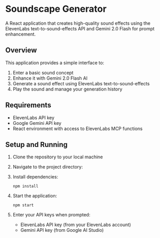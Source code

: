 #  Soundscape Generator

A React application that creates high-quality sound effects using the ElevenLabs text-to-sound-effects API and Gemini 2.0 Flash for prompt enhancement.

## Overview

This application provides a simple interface to:
1. Enter a basic sound concept
2. Enhance it with Gemini 2.0 Flash AI
3. Generate a sound effect using ElevenLabs text-to-sound-effects
4. Play the sound and manage your generation history

## Requirements

- ElevenLabs API key
- Google Gemini API key
- React environment with access to ElevenLabs MCP functions

## Setup and Running

1. Clone the repository to your local machine
2. Navigate to the project directory:

3. Install dependencies:
   ```
   npm install
   ```

4. Start the application:
   ```
   npm start
   ```

5. Enter your API keys when prompted:
   - ElevenLabs API key (from your ElevenLabs account)
   - Gemini API key (from Google AI Studio)
